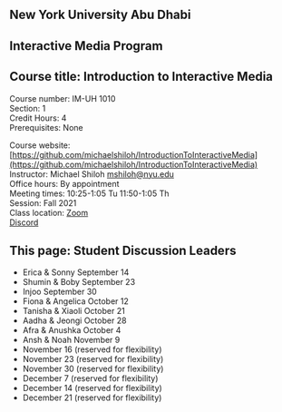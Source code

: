 ## New York University Abu Dhabi    
## Interactive Media Program    
## Course title: Introduction to Interactive Media  
Course number: IM-UH 1010   
Section: 1    
Credit Hours: 4         
Prerequisites: None       

Course website: [https://github.com/michaelshiloh/IntroductionToInteractiveMedia](https://github.com/michaelshiloh/IntroductionToInteractiveMedia)      
Instructor: Michael Shiloh mshiloh@nyu.edu    
Office hours: By appointment  
Meeting times: 10:25-1:05 Tu 11:50-1:05 Th   
Session: Fall 2021       
Class location: [Zoom](https://nyu.zoom.us/j/93719271713)   
[Discord](https://discord.com/channels/714727038078025851/716332110268465172)   

## This page: Student Discussion Leaders

- Erica & Sonny September 14 
- Shumin & Boby September 23
- Injoo  September 30
- Fiona & Angelica October 12
- Tanisha & Xiaoli October 21
- Aadha & Jeongi October 28
- Afra & Anushka October 4
- Ansh & Noah November 9
- November 16 (reserved for flexibility) 
- November 23 (reserved for flexibility)
- November 30 (reserved for flexibility)
- December 7 (reserved for flexibility)
- December 14 (reserved for flexibility)
- December 21 (reserved for flexibility)

